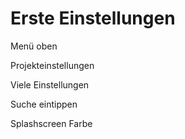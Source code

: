 # Erste Einstellungen

Menü oben

Projekteinstellungen

Viele Einstellungen

Suche eintippen

Splashscreen Farbe